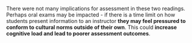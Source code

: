 <p><span style=font-weight: 400;>There were not many implications for assessment in these two readings. Perhaps oral exams may be impacted - if there is a time limit on how students present information to an instructor </span><strong>they may feel pressured to conform to cultural norms outside of their own</strong><span style=font-weight: 400;>. This could </span><strong>increase cognitive load and lead to poorer assessment outcomes</strong><span style=font-weight: 400;>.</span></p>